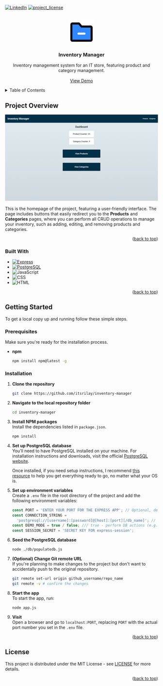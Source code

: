 <a id="readme-top"></a>

<!-- PROJECT SHIELDS -->
<!-- https://www.markdownguide.org/basic-syntax/#reference-style-links -->

[![LinkedIn][linkedin-shield]][linkedin-url]
[![project_license][license-shield]][license-url]

<!-- PROJECT LOGO -->
<br />
<div align="center">
  <a href="https://github.com/itsrilay/inventory-manager">
    <img src="./public/images/logo.svg" alt="Logo" width="80" height="80">
  </a>

<h3 align="center">Inventory Manager</h3>

  <p align="center">
    Inventory management system for an IT store, featuring product and category management.
    <br />
    <br />
    <a href="https://inventory-manager-mrto.onrender.com">View Demo</a>
  </p>
</div>

<!-- TABLE OF CONTENTS -->
<details>
  <summary>Table of Contents</summary>
  <ol>
    <li>
      <a href="#project-overview">Project Overview</a>
      <ul>
        <li><a href="#built-with">Built With</a></li>
      </ul>
    </li>
    <li>
      <a href="#getting-started">Getting Started</a>
      <ul>
        <li><a href="#prerequisites">Prerequisites</a></li>
        <li><a href="#installation">Installation</a></li>
      </ul>
    </li>
    <li><a href="#license">License</a></li>
  </ol>
</details>

<!-- PROJECT OVERVIEW -->

## Project Overview

![Project Screen Shot][product-screenshot]

This is the homepage of the project, featuring a user-friendly interface. The page includes buttons that easily redirect you to the **Products** and **Categories** pages, where you can perform all CRUD operations to manage your inventory, such as adding, editing, and removing products and categories.

<p align="right">(<a href="#readme-top">back to top</a>)</p>

### Built With

- [![Express][Express.js]][Express-url]
- [![PostgreSQL][PostgreSQL]][PostgreSQL-url]
- ![JavaScript][Javascript]
- ![CSS][CSS]
- ![HTML][HTML]

<p align="right">(<a href="#readme-top">back to top</a>)</p>

<!-- GETTING STARTED -->

## Getting Started

To get a local copy up and running follow these simple steps.

### Prerequisites

Make sure you're ready for the installation process.

- **npm**

  ```sh
  npm install npm@latest -g
  ```

### Installation

1. **Clone the repository**
   ```sh
   git clone https://github.com/itsrilay/inventory-manager
   ```
2. **Navigate to the local repository folder**
   ```sh
   cd inventory-manager
   ```
3. **Install NPM packages**  
   Install the dependencies listed in `package.json`.

   ```sh
   npm install
   ```

4. **Set up PostgreSQL database**  
   You’ll need to have PostgreSQL installed on your machine. For installation instructions and downloads, visit the official [PostgreSQL website](https://www.postgresql.org/download/).

   Once installed, if you need setup instructions, I recommend [this resource](https://neon.com/postgresql/postgresql-getting-started) to help you get everything ready to go, no matter what your OS is.

5. **Set up environment variables**  
   Create a `.env` file in the root directory of the project and add the following environment variables:

   ```js
   const PORT = 'ENTER YOUR PORT FOR THE EXPRESS APP'; // Optional, default is 3000
   const CONNECTION_STRING =
     'postgresql://[username]:[password]@[host]:[port][/db_name]'; // Basic connection string example
   const DEMO_MODE = true / false; /// true - perform DB actions (e.g., add/update records); false - skip DB actions (safe for testing)
   const SESSION_SECRET = 'SECRET KEY FOR express-session';
   ```

6. **Seed the PostgreSQL database**

   ```sh
   node ./db/populatedb.js
   ```

7. **(Optional) Change Git remote URL**  
   If you're planning to make changes to the project but don't want to accidentally push to the original repository.

   ```sh
   git remote set-url origin github_username/repo_name
   git remote -v # confirm the changes
   ```

8. **Start the app**  
   To start the app, run:

   ```sh
   node app.js
   ```

9. **Visit**  
   Open a browser and go to `localhost:PORT`, replacing `PORT` with the actual port number you set in the `.env` file.

<p align="right">(<a href="#readme-top">back to top</a>)</p>

## License

This project is distributed under the MIT License - see [LICENSE][license-url] for more details.

<p align="right">(<a href="#readme-top">back to top</a>)</p>

<!-- MARKDOWN LINKS & IMAGES -->
<!-- https://www.markdownguide.org/basic-syntax/#reference-style-links -->

[linkedin-shield]: https://img.shields.io/badge/-LinkedIn-black.svg?style=for-the-badge&logo=linkedin&colorB=555
[linkedin-url]: https://linkedin.com/in/ruis2003
[license-shield]: https://img.shields.io/github/license/itsrilay/cv-app.svg?style=for-the-badge
[license-url]: https://github.com/itsrilay/cv-app/blob/master/LICENSE
[product-screenshot]: public/images/screenshot.png
[Express.js]: https://img.shields.io/badge/express-%23f0f1f3?style=for-the-badge&logo=express&logoColor=%23383838
[Express-url]: https://expressjs.com/
[PostgreSQL]: https://img.shields.io/badge/PostgreSQL-%23212121?style=for-the-badge&logo=postgresql&logoColor=%23336791
[PostgreSQL-url]: https://www.postgresql.org/
[Javascript]: https://img.shields.io/badge/JavaScript-%23F7DF1E?style=for-the-badge&logo=javascript&logoColor=black
[CSS]: https://img.shields.io/badge/CSS-%23264DE4?style=for-the-badge&logo=css&logoColor=white
[HTML]: https://img.shields.io/badge/HTML-%23E44D26?style=for-the-badge&logo=html5&logoColor=white
